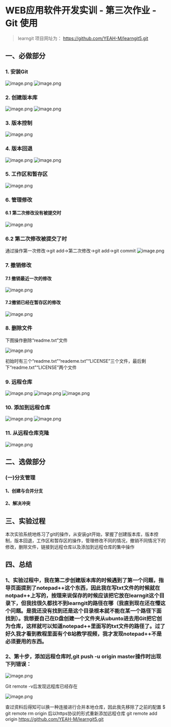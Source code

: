 # WEB应用软件开发实训 - 第三次作业 - Git 使用

> learngit 项目网址为： https://github.com/YEAH-M/learngit5.git

##  一、必做部分

### 1. 安装Git
![image.png](https://i.loli.net/2021/05/31/QYJNW3auCgMFwhf.png)
![image.png](https://i.loli.net/2021/05/31/3megMSJHTxuGREv.png)

### 2. 创建版本库
![image.png](https://i.loli.net/2021/05/31/hkDXMTJZ8PKumSn.png)
![image.png](https://i.loli.net/2021/05/31/suRvbIUyjXzBY1M.png)

### 3. 版本控制
![image.png](https://i.loli.net/2021/05/31/eYVrDbtAOECmkSp.png)

### 4. 版本回退
![image.png](https://i.loli.net/2021/05/31/chdzeYv5QTKPGmg.png)
![image.png](https://i.loli.net/2021/05/31/hIbz6yFel9Bqr5C.png)

### 5. 工作区和暂存区
![image.png](https://i.loli.net/2021/05/31/ubOxzjm7f2WSHYQ.png)

### 6. 管理修改

#### 6.1 第二次修改没有被提交时
![image.png](https://i.loli.net/2021/05/31/I8ngDqpMwLrT29G.png)

### 6.2 第二次修改被提交了时
通过操作第一次修改->git add->第二次修改->git add->git commit
![image.png](https://i.loli.net/2021/05/31/UdhsorbwW27jy1E.png)

### 7. 撤销修改

#### 7.1 撤销最近一次的修改
![image.png](https://i.loli.net/2021/05/31/pqZjA2JGmYoMlU1.png)

#### 7.2撤销已经在暂存区的修改
![image.png](https://i.loli.net/2021/05/31/5DZhIAWPmLCQUNB.png)

### 8. 删除文件
下图操作删除“readme.txt”文件

![image.png](https://i.loli.net/2021/05/31/1QUrDlSmZBd8faY.png)

初始时有三个“readme.txt”“reademe.txt”“LICENSE”三个文件，最后剩下“readme.txt”“LICENSE”两个文件

### 9. 远程仓库
![image.png](https://i.loli.net/2021/05/31/WjsZn4P58RMgVvU.png)
![image.png](https://i.loli.net/2021/05/31/OuoqWw3P9mlgBSr.png)
![image.png](https://i.loli.net/2021/05/31/FzLnZ4AGOpqMl2d.png)

### 10. 添加到远程仓库
![image.png](https://i.loli.net/2021/05/31/GaVLo7dmA3C2x8H.png)
![image.png](https://i.loli.net/2021/05/31/OD8Zds5h9X7fMbU.png)

### 11. 从远程仓库克隆
![image.png](https://i.loli.net/2021/05/31/xkmDYitqTZPJCuo.png)

## 二、选做部分

### (一)分支管理

#### 1、创建与合并分支

#### 2、解决冲突

## 三、实验过程
本次实验系统地练习了git的操作，从安装git开始，掌握了创建版本库，版本控制，版本回退，工作区和暂存区的操作，管理修改不同的情况，撤销不同情况下的修改，删除文件，链接到远程仓库以及添加到远程仓库的集中操作

## 四、总结

### 1、实验过程中，我在第二步创建版本库的时候遇到了第一个问题，指导页面提到了notepad++这个东西，因此我在写txt文件的时候就在notpad++上写的，按理来说保存的时候应该把它放在learngit这个目录下，但我找很久都找不到learngit的路径在哪（我直到现在还在懵这个问题。是我还没有找到还是这个目录根本就不能在某一个路径下面找到）。我想要自己在D盘创建一个文件夹从ubunto进去用Git把它创为仓库，这样就可以知道notepad++里面写的txt文件的路径了。过了好久我才看到教程里面有个B站教学视频，我才发现notepad++不是必须要用的东西。

### 2、第十步，添加远程仓库时,git push -u origin master操作时出现下列错误：

![image.png](https://i.loli.net/2021/05/31/E4uJtn37PND895g.png)

Git remote -v后发现远程库已经存在

![image.png](https://i.loli.net/2021/05/31/LSsBwfbDOvU7ZTj.png)

查过资料后得知可以换一种连接进行合并本地仓库，因此我先移除了之前的配置
$ git remote rm origin
后以https协议的形式重新添加远程仓库
git remote add origin https://github.com/YEAH-M/learngit5.git
